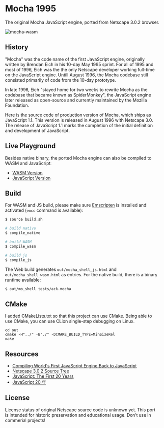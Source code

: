 # Mocha 1995
The original Mocha JavaScript engine, ported from Netscape 3.0.2 browser.

![mocha-wasm](./blog/mocha-wasm.png)

## History
"Mocha" was the code name of the first JavaScript engine, originally written by Brendan Eich in his 10-day May 1995 sprint. For all of 1995 and most of 1996, Eich was the the only Netscape developer working full-time on the JavaScript engine. Untill August 1996, the Mocha codebase still consisted primarily of code from the 10-day prototype.

In late 1996, Eich "stayed home for two weeks to rewrite Mocha as the codebase that became known as SpiderMonkey", the JavaScript engine later released as open-source and currently maintained by the Mozilla Foundation.

Here is the source code of production version of Mocha, which ships as JavaScript 1.1. This version is released in August 1996 with Netscape 3.0. The release of JavaScript 1.1 marks the completion of the initial definition and development of JavaScript.

## Live Playground
Besides native binary, the ported Mocha engine can also be compiled to WASM and JavaScript:

* [WASM Version](https://mocha1995.js.org)
* [JavaScript Version](https://mocha1995.js.org#js)

## Build
For WASM and JS build, please make sure [Emscripten](https://emscripten.org/docs/getting_started/downloads.html) is installed and activated (`emcc` command is available):

``` sh
$ source build.sh

# build native
$ compile_native

# build WASM
$ compile_wasm

# build js
$ compile_js
```

The Web build generates `out/mocha_shell_js.html` and `out/mocha_shell_wasm.html` as entries. For the native build, there is a binary runtime available:

``` sh
$ out/mo_shell tests/ack.mocha
```

## CMake
I added CMakeLists.txt so that this project can use CMake. Being able to use CMake, you can use CLion single-step debugging on Linux.

```
cd out
cmake -H"../" -B"./" -DCMAKE_BUILD_TYPE=MinSizeRel
make
```

## Resources
* [Compiling World's First JavaScript Engine Back to JavaScript](./blog/about.md)
* [Netscape 3.0.2 Source Tree](https://archive.org/details/netscape-communicator-3-0-2-source)
* [JavaScript: The First 20 Years](https://doi.org/10.1145/3386327)
* [JavaScript 20 年](https://cn.history.js.org/)

## License
License status of original Netscape source code is unknown yet. This port is intended for historic preservation and educational usage. Don't use in commerial projects!
